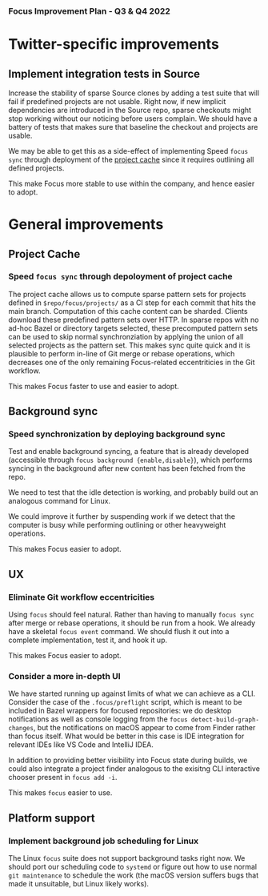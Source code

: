 ### Focus Improvement Plan - Q3 & Q4 2022 ###

# Twitter-specific improvements

## Implement integration tests in Source

Increase the stability of sparse Source clones by adding a test suite that will fail if predefined projects are not usable. Right now, if new implicit dependencies are introduced in the Source repo, sparse checkouts might stop working without our noticing before users complain. We should have a battery of tests that makes sure that baseline the checkout and projects are usable.

We may be able to get this as a side-effect of implementing Speed `focus sync` through deployment of the [project cache](#project-cache) since it requires outlining all defined projects.

This make Focus more stable to use within the company, and hence easier to adopt.

# General improvements

## Project Cache

### Speed `focus sync` through depoloyment of project cache

The project cache allows us to compute sparse pattern sets for projects defined in `$repo/focus/projects/` as a CI step for each commit that hits the main branch. Computation of this cache content can be sharded. Clients download these predefined pattern sets over HTTP. In sparse repos with no ad-hoc Bazel or directory targets selected, these precomputed pattern sets can be used to skip normal synchronziation by applying the union of all selected projects as the pattern set. This makes sync quite quick and it is plausible to perform in-line of Git merge or rebase operations, which decreases one of the only remaining Focus-related eccentriticies in the Git workflow.

This makes Focus faster to use and easier to adopt.

## Background sync

### Speed synchronization by deploying background sync

Test and enable background syncing, a feature that is already developed (accessible through `focus background {enable,disable}`), which performs syncing in the background after new content has been fetched from the repo. 

We need to test that the idle detection is working, and probably build out an analogous command for Linux.

We could improve it further by suspending work if we detect that the computer is busy while performing outlining or other heavyweight operations.

This makes Focus easier to adopt.


## UX

### Eliminate Git workflow eccentricities

Using `focus` should feel natural. Rather than having to manually `focus sync` after merge or rebase operations, it should be run from a hook. We already have a skeletal `focus event` command. We should flush it out into a complete implementation, test it, and hook it up.

This makes Focus easier to adopt.


### Consider a more in-depth UI

We have started running up against limits of what we can achieve as a CLI. Consider the case of the `.focus/preflight` script, which is meant to be included in Bazel wrappers for focused repositories:  we do desktop notifications as well as console logging from the `focus detect-build-graph-changes`, but the notifications on macOS appear to come from Finder rather than focus itself. What would be better in this case is IDE integration for relevant IDEs like VS Code and IntelliJ IDEA.

In addition to providing better visibility into Focus state during builds, we could also integrate a project finder analogous to the exisitng CLI interactive chooser present in `focus add -i`.

This makes `focus` easier to use.


## Platform support

### Implement background job scheduling for Linux

The Linux `focus` suite does not support background tasks right now. We should port our scheduling code to `systemd` or figure out how to use normal `git maintenance` to schedule the work (the macOS version suffers bugs that made it unsuitable, but Linux likely works).
